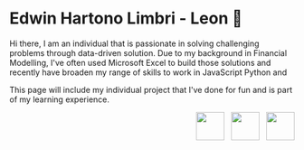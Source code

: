 # Edwin Hartono Limbri - Leon :lemon:

Hi there, I am an individual that is passionate in solving challenging problems through data-driven solution. Due to my background in Financial Modelling, I've often used Microsoft Excel to build those solutions and recently have broaden my range of skills to work in JavaScript Python and 

This page will include my individual project that I've done for fun and is part of my learning experience.

<p align='right'>
  <img width = 50 height = 50 
       src  = 'https://images.squarespace-cdn.com/content/v1/627ade4bb6f11d290b193d12/283e13f5-5143-4712-9c23-43b6bbd71ae3/exl+cloud+logo.png' 
       href = 'https://www.exlcloud.io/about-us'>
  &nbsp
  <img width = 50 height = 50 
       src  = 'https://upload.wikimedia.org/wikipedia/commons/thumb/f/f8/LinkedIn_icon_circle.svg/2048px-LinkedIn_icon_circle.svg.png'
       href = 'https://www.linkedin.com/in/leonlimbri/'>
  &nbsp
  <img width = 50 height = 50 
       src  = 'https://cdn4.iconfinder.com/data/icons/iconsimple-logotypes/512/github-512.png'
       href = 'https://github.com/leonlimbri'>
</p>

